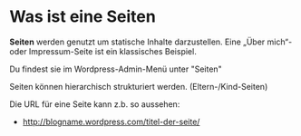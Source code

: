 # Was ist eine Seiten

**Seiten** werden genutzt um statische Inhalte darzustellen. Eine „Über mich“- oder Impressum-Seite ist ein klassisches Beispiel.

Du findest sie im Wordpress-Admin-Menü unter "Seiten"

Seiten können hierarchisch strukturiert werden. (Eltern-/Kind-Seiten)

Die URL für eine Seite kann z.b. so aussehen:

  * http://blogname.wordpress.com/titel-der-seite/
